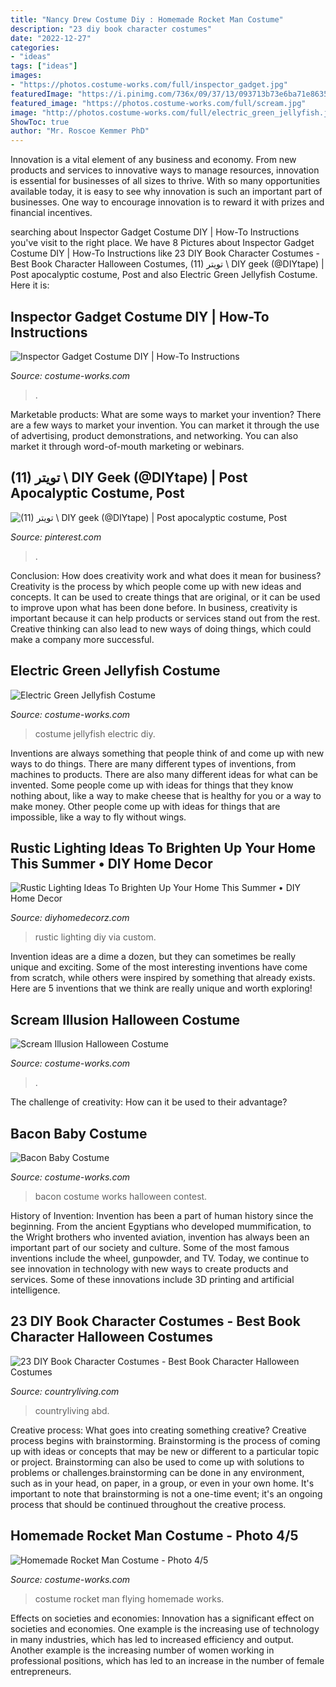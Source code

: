 ```yaml
---
title: "Nancy Drew Costume Diy : Homemade Rocket Man Costume"
description: "23 diy book character costumes"
date: "2022-12-27"
categories:
- "ideas"
tags: ["ideas"]
images:
- "https://photos.costume-works.com/full/inspector_gadget.jpg"
featuredImage: "https://i.pinimg.com/736x/09/37/13/093713b73e6ba71e8635ca23ccccb792.jpg"
featured_image: "https://photos.costume-works.com/full/scream.jpg"
image: "http://photos.costume-works.com/full/electric_green_jellyfish.jpg"
ShowToc: true
author: "Mr. Roscoe Kemmer PhD"
---
```



Innovation is a vital element of any business and economy. From new products and services to innovative ways to manage resources, innovation is essential for businesses of all sizes to thrive. With so many opportunities available today, it is easy to see why innovation is such an important part of businesses. One way to encourage innovation is to reward it with prizes and financial incentives.

	

		
searching about Inspector Gadget Costume DIY | How-To Instructions you've visit to the right place. We have 8 Pictures about Inspector Gadget Costume DIY | How-To Instructions like 23 DIY Book Character Costumes - Best Book Character Halloween Costumes, (11) تويتر \ DIY geek (@DIYtape) | Post apocalyptic costume, Post and also Electric Green Jellyfish Costume. Here it is:
		
    
## Inspector Gadget Costume DIY | How-To Instructions

<img loading=lazy src="https://photos.costume-works.com/full/inspector_gadget.jpg" onerror="this.onerror=null;this.src='https://tse4.mm.bing.net/th?id=OIP.RApoLFCv1UNbcKjOqEjLMgHaKG&amp;pid=15.1';" alt="Inspector Gadget Costume DIY | How-To Instructions">

_Source: costume-works.com_

>. 

	

Marketable products: What are some ways to market your invention?
There are a few ways to market your invention. You can market it through the use of advertising, product demonstrations, and networking. You can also market it through word-of-mouth marketing or webinars.

    
## (11) تويتر \ DIY Geek (@DIYtape) | Post Apocalyptic Costume, Post

<img loading=lazy src="https://i.pinimg.com/736x/09/37/13/093713b73e6ba71e8635ca23ccccb792.jpg" onerror="this.onerror=null;this.src='https://tse3.mm.bing.net/th?id=OIP.1zua1x3vjQ-24pTySw3eKwHaLD&amp;pid=15.1';" alt="(11) تويتر \ DIY geek (@DIYtape) | Post apocalyptic costume, Post">

_Source: pinterest.com_

>. 

	

Conclusion: How does creativity work and what does it mean for business?
Creativity is the process by which people come up with new ideas and concepts. It can be used to create things that are original, or it can be used to improve upon what has been done before. In business, creativity is important because it can help products or services stand out from the rest. Creative thinking can also lead to new ways of doing things, which could make a company more successful.

    
## Electric Green Jellyfish Costume

<img loading=lazy src="http://photos.costume-works.com/full/electric_green_jellyfish.jpg" onerror="this.onerror=null;this.src='https://tse1.mm.bing.net/th?id=OIP.zB7R-XmAwaWtZ3W07RTj9QHaLj&amp;pid=15.1';" alt="Electric Green Jellyfish Costume">

_Source: costume-works.com_

>costume jellyfish electric diy. 

	

Inventions are always something that people think of and come up with new ways to do things. There are many different types of inventions, from machines to products. There are also many different ideas for what can be invented. Some people come up with ideas for things that they know nothing about, like a way to make cheese that is healthy for you or a way to make money. Other people come up with ideas for things that are impossible, like a way to fly without wings.

    
## Rustic Lighting Ideas To Brighten Up Your Home This Summer • DIY Home Decor

<img loading=lazy src="http://diyhomedecorz.com/wp-content/uploads/2017/07/38-meuble-recuperation-nancy-nancy-ward-facebook-warden-drew-cast-04451124-roland-toutain-soufflant-alibi-in-ashes-author-books-costume-games-midnight-salem-movie-treasur.jpg" onerror="this.onerror=null;this.src='https://tse4.mm.bing.net/th?id=OIP.eAqeRAFNrjuDEDQ4JIpUugHaLH&amp;pid=15.1';" alt="Rustic Lighting Ideas To Brighten Up Your Home This Summer • DIY Home Decor">

_Source: diyhomedecorz.com_

>rustic lighting diy via custom. 

	

Invention ideas are a dime a dozen, but they can sometimes be really unique and exciting. Some of the most interesting inventions have come from scratch, while others were inspired by something that already exists. Here are 5 inventions that we think are really unique and worth exploring!

    
## Scream Illusion Halloween Costume

<img loading=lazy src="https://photos.costume-works.com/full/scream.jpg" onerror="this.onerror=null;this.src='https://tse1.mm.bing.net/th?id=OIP.Q-dex4m_wX0uDOl5_2bk9QHaJ6&amp;pid=15.1';" alt="Scream Illusion Halloween Costume">

_Source: costume-works.com_

>. 

	

The challenge of creativity: How can it be used to their advantage?
 

    
## Bacon Baby Costume

<img loading=lazy src="https://photos.costume-works.com/full/bacon_baby.jpg" onerror="this.onerror=null;this.src='https://tse1.mm.bing.net/th?id=OIP.YagW_8busAxHryP1Xx7EggHaMF&amp;pid=15.1';" alt="Bacon Baby Costume">

_Source: costume-works.com_

>bacon costume works halloween contest. 

	

History of Invention:
Invention has been a part of human history since the beginning. From the ancient Egyptians who developed mummification, to the Wright brothers who invented aviation, invention has always been an important part of our society and culture. Some of the most famous inventions include the wheel, gunpowder, and TV. Today, we continue to see innovation in technology with new ways to create products and services. Some of these innovations include 3D printing and artificial intelligence.

    
## 23 DIY Book Character Costumes - Best Book Character Halloween Costumes

<img loading=lazy src="https://hips.hearstapps.com/hmg-prod.s3.amazonaws.com/images/nancy-drew-costume-1565016924.jpg?crop=1xw:1xh;center,top&amp;resize=480:*" onerror="this.onerror=null;this.src='https://tse3.mm.bing.net/th?id=OIP.F6zNFiHxHCfsj7vAjuXiwAHaM7&amp;pid=15.1';" alt="23 DIY Book Character Costumes - Best Book Character Halloween Costumes">

_Source: countryliving.com_

>countryliving abd. 

	

Creative process: What goes into creating something creative?
Creative process begins with brainstorming. Brainstorming is the process of coming up with ideas or concepts that may be new or different to a particular topic or project. Brainstorming can also be used to come up with solutions to problems or challenges.brainstorming can be done in any environment, such as in your head, on paper, in a group, or even in your own home. It's important to note that brainstorming is not a one-time event; it's an ongoing process that should be continued throughout the creative process.

    
## Homemade Rocket Man Costume - Photo 4/5

<img loading=lazy src="https://photos.costume-works.com/full/rocket_man4.jpg" onerror="this.onerror=null;this.src='https://tse3.mm.bing.net/th?id=OIP.h3XR0e-jfkqIxFvNBNOBkQHaLk&amp;pid=15.1';" alt="Homemade Rocket Man Costume - Photo 4/5">

_Source: costume-works.com_

>costume rocket man flying homemade works. 

	

Effects on societies and economies:
Innovation has a significant effect on societies and economies. One example is the increasing use of technology in many industries, which has led to increased efficiency and output. Another example is the increasing number of women working in professional positions, which has led to an increase in the number of female entrepreneurs.

